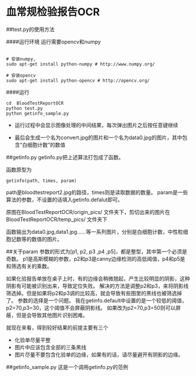 # 血常规检验报告OCR


##test.py的使用方法


####运行环境
运行需要opencv和numpy

```

# 安装numpy,
sudo apt-get install python-numpy # http://www.numpy.org/

# 安装opencv
sudo apt-get install python-opencv # http://opencv.org/

```


####运行

```
cd  BloodTestReportOCR
python test.py
python getinfo_sample.py
```

 - 运行过程中会显示图像处理的中间结果，每次弹出图片之后按任意键继续

 - 最后会生成一个名为convert.jpg的图片和一个名为data0.jpg的图片，其中包含“白细胞计数”的数值

##getinfo.py
getinfo.py把上述算法打包成了函数。

函数原型为
```
getinfo(path, times, param)
```
path是bloodtestreport2.jpg的路径，times则是读取数据的数量。
param是一些算法的参数，不设置的话填入getinfo.defalut即可。

原图在BloodTestReportOCR/origin_pics/ 文件夹下，剪切出来的图片在BloodTestReportOCR/temp_pics/ 文件夹下

函数输出为data0.jpg,data1.jpg......等一系列图片，分别是白细胞计数，中性粒细胞记数等的数值的图片。

##关于param
参数的形式为[p1, p2, p3 ,p4 ,p5]，都是整型，其中第一个必须是奇数。
p1是高斯模糊的参数，p2和p3是canny边缘检测的高低阈值，p4和p5是和筛选有关的乘数。

如果化验报告单放在桌子上时，有的边缘会稍微翘起，产生比较明显的阴影，这种阴影有可能被识别出来，导致定位失败。
解决的方法是调整p2和p3，来将阴影线筛选掉。但是如果将p2和p3调的比较高，就会导致有些图里的黑线也被筛选掉了。
参数的选择是一个问题。
我在getinfo.default中设置的是一个较低的阈值，p2=70,p3=30，这个阈值不会屏蔽阴影线。
如果改为p2=70,p3=50则可以屏蔽，但是会导致其他图片识别困难。

就现在来看，得到较好结果的前提主要有三个
 - 化验单尽量平整
 - 图片中应该包含全部的三条黑线
 - 图片尽量不要包含化验单的边缘，如果有的话，请尽量避开有阴影的边缘。

##getinfo_sample.py
这是一个调用getinfo.py的范例